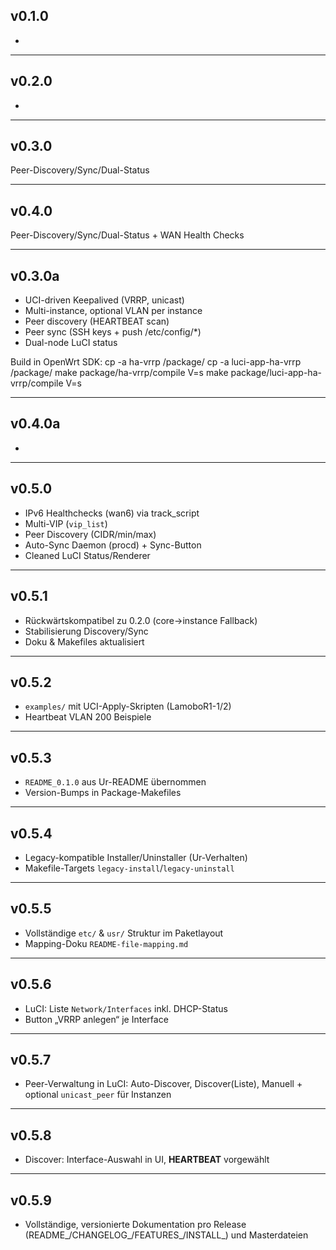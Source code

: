 ## v0.1.0

-

---

## v0.2.0

-

---

## v0.3.0

Peer-Discovery/Sync/Dual-Status

---

## v0.4.0

Peer-Discovery/Sync/Dual-Status + WAN Health Checks

---

## v0.3.0a

- UCI-driven Keepalived (VRRP, unicast)
- Multi-instance, optional VLAN per instance
- Peer discovery (HEARTBEAT scan)
- Peer sync (SSH keys + push /etc/config/*)
- Dual-node LuCI status

Build in OpenWrt SDK:
  cp -a ha-vrrp <buildroot>/package/
  cp -a luci-app-ha-vrrp <buildroot>/package/
  make package/ha-vrrp/compile V=s
  make package/luci-app-ha-vrrp/compile V=s

---

## v0.4.0a

-

---

## v0.5.0

- IPv6 Healthchecks (wan6) via track_script
- Multi-VIP (`vip_list`)
- Peer Discovery (CIDR/min/max)
- Auto-Sync Daemon (procd) + Sync-Button
- Cleaned LuCI Status/Renderer

---

## v0.5.1

- Rückwärtskompatibel zu 0.2.0 (core→instance Fallback)
- Stabilisierung Discovery/Sync
- Doku & Makefiles aktualisiert

---

## v0.5.2

- `examples/` mit UCI-Apply-Skripten (LamoboR1-1/2)
- Heartbeat VLAN 200 Beispiele

---

## v0.5.3

- `README_0.1.0` aus Ur-README übernommen
- Version-Bumps in Package-Makefiles

---

## v0.5.4

- Legacy-kompatible Installer/Uninstaller (Ur-Verhalten)
- Makefile-Targets `legacy-install`/`legacy-uninstall`

---

## v0.5.5

- Vollständige `etc/` & `usr/` Struktur im Paketlayout
- Mapping-Doku `README-file-mapping.md`

---

## v0.5.6

- LuCI: Liste `Network/Interfaces` inkl. DHCP-Status
- Button „VRRP anlegen“ je Interface

---

## v0.5.7

- Peer-Verwaltung in LuCI: Auto-Discover, Discover(Liste), Manuell + optional `unicast_peer` für Instanzen

---

## v0.5.8

- Discover: Interface-Auswahl in UI, **HEARTBEAT** vorgewählt

---

## v0.5.9

- Vollständige, versionierte Dokumentation pro Release (README_/CHANGELOG_/FEATURES_/INSTALL_) und Masterdateien
